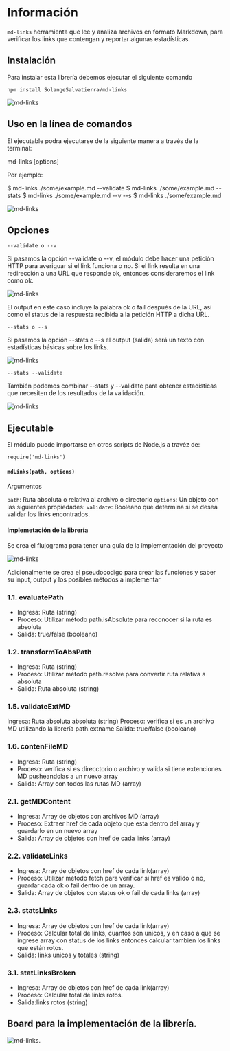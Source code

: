# Información
`md-links` herramienta que lee y analiza archivos en formato Markdown, para verificar los links que contengan y reportar algunas estadísticas.

## Instalación

Para instalar esta librería debemos ejecutar el siguiente comando

`npm install SolangeSalvatierra/md-links`

![md-links](https://user-images.githubusercontent.com/45084376/54441960-c19cc580-470b-11e9-85f9-2efaa6286eae.png)

## Uso en la línea de comandos

El ejecutable podra ejecutarse de la siguiente manera a través de la terminal:

md-links <path-to-file> [options]

Por ejemplo:

$ md-links ./some/example.md --validate
$ md-links ./some/example.md --stats
$ md-links ./some/example.md --v --s
$ md-links ./some/example.md

![md-links](https://user-images.githubusercontent.com/45084376/54440906-97e29f00-4709-11e9-8bb7-cf961d360a4f.png)

## Opciones

`--validate o --v`

Si pasamos la opción --validate o --v, el módulo debe hacer una petición HTTP para averiguar si el link funciona o no. Si el link resulta en una redirección a una URL que responde ok, entonces consideraremos el link como ok.

![md-links](https://user-images.githubusercontent.com/45084376/54440911-987b3580-4709-11e9-8a1d-ee4acd6b11dd.png)

El output en este caso incluye la palabra ok o fail después de la URL, así como el status de la respuesta recibida a la petición HTTP a dicha URL.

`--stats o --s`

Si pasamos la opción --stats o --s el output (salida) será un texto con estadísticas básicas sobre los links.

![md-links](https://user-images.githubusercontent.com/45084376/54440909-987b3580-4709-11e9-8bca-fc952eb5f537.png)

`--stats --validate`

También podemos combinar --stats y --validate para obtener estadísticas que necesiten de los resultados de la validación.

![md-links](https://user-images.githubusercontent.com/45084376/54440908-97e29f00-4709-11e9-8756-60231bbe86a7.png)

## Ejecutable
El módulo puede importarse en otros scripts de Node.js a travéz de:

`require('md-links')`

#### `mdLinks(path, options)`

Argumentos

`path`: Ruta absoluta o relativa al archivo o directorio
`options`: Un objeto con las siguientes propiedades:
`validate`: Booleano que determina si se desea validar los links encontrados.

#### Implemetación de la librería

Se crea el flujograma para tener una guía de la implementación del proyecto 

![md-links](https://user-images.githubusercontent.com/45084376/53305558-e7435700-3850-11e9-99b5-e79640edbc97.jpg)

Adicionalmente se crea el pseudocodigo para crear las funciones y saber su input, output y los posibles métodos a implementar 


### 1.1. evaluatePath
* Ingresa: Ruta (string)
* Proceso: Utilizar método path.isAbsolute para reconocer si la ruta es absoluta
* Salida: true/false (booleano)

### 1.2. transformToAbsPath
* Ingresa: Ruta (string)
* Proceso: Utilizar método path.resolve para convertir ruta relativa a absoluta
* Salida: Ruta absoluta (string)

### 1.5. validateExtMD
Ingresa: Ruta absoluta absoluta (string)
Proceso: verifica si es un archivo MD utilizando la librería path.extname
Salida: true/false (booleano)

### 1.6. contenFileMD
* Ingresa: Ruta (string)
* Proceso: verifica si es direcctorio o archivo y valida si tiene extenciones MD pusheandolas a un nuevo array
* Salida: Array con todos las rutas MD (array)

### 2.1. getMDContent
* Ingresa: Array de objetos con archivos MD (array)
* Proceso: Extraer href de cada objeto que esta dentro del array y guardarlo en un nuevo array
* Salida: Array de objetos con href de cada links (array)

### 2.2. validateLinks
* Ingresa: Array de objetos con href de cada link(array)
* Proceso: Utilizar método fetch para verificar si href es valido o no, guardar cada ok o fail dentro de un array.
* Salida: Array de objetos con status ok o fail de cada links (array)

### 2.3. statsLinks
* Ingresa: Array de objetos con href de cada link(array)
* Proceso: Calcular total de links, cuantos son unicos, y en caso a que se ingrese array con status de los links entonces calcular tambien los links que están rotos. 
* Salida: links unicos y totales (string)

### 3.1. statLinksBroken
* Ingresa: Array de objetos con href de cada link(array)
* Proceso: Calcular total de links rotos.
* Salida:links rotos (string)


## Board para la implementación de la librería.

![md-links](https://user-images.githubusercontent.com/45084376/54577525-2422e980-49ca-11e9-8d51-672f671d6a8f.png).